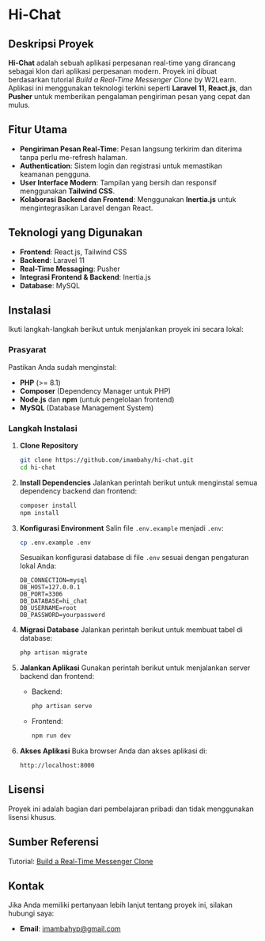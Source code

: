 # Hi-Chat

## Deskripsi Proyek
**Hi-Chat** adalah sebuah aplikasi perpesanan real-time yang dirancang sebagai klon dari aplikasi perpesanan modern. Proyek ini dibuat berdasarkan tutorial *Build a Real-Time Messenger Clone* by W2Learn. Aplikasi ini menggunakan teknologi terkini seperti **Laravel 11**, **React.js**, dan **Pusher** untuk memberikan pengalaman pengiriman pesan yang cepat dan mulus.

## Fitur Utama
- **Pengiriman Pesan Real-Time**: Pesan langsung terkirim dan diterima tanpa perlu me-refresh halaman.
- **Authentication**: Sistem login dan registrasi untuk memastikan keamanan pengguna.
- **User Interface Modern**: Tampilan yang bersih dan responsif menggunakan **Tailwind CSS**.
- **Kolaborasi Backend dan Frontend**: Menggunakan **Inertia.js** untuk mengintegrasikan Laravel dengan React.

## Teknologi yang Digunakan
- **Frontend**: React.js, Tailwind CSS
- **Backend**: Laravel 11
- **Real-Time Messaging**: Pusher
- **Integrasi Frontend & Backend**: Inertia.js
- **Database**: MySQL

## Instalasi
Ikuti langkah-langkah berikut untuk menjalankan proyek ini secara lokal:

### Prasyarat
Pastikan Anda sudah menginstal:
- **PHP** (>= 8.1)
- **Composer** (Dependency Manager untuk PHP)
- **Node.js** dan **npm** (untuk pengelolaan frontend)
- **MySQL** (Database Management System)

### Langkah Instalasi
1. **Clone Repository**
   ```bash
   git clone https://github.com/imambahy/hi-chat.git
   cd hi-chat
   ```

2. **Install Dependencies**
   Jalankan perintah berikut untuk menginstal semua dependency backend dan frontend:
   ```bash
   composer install
   npm install
   ```

3. **Konfigurasi Environment**
   Salin file `.env.example` menjadi `.env`:
   ```bash
   cp .env.example .env
   ```
   Sesuaikan konfigurasi database di file `.env` sesuai dengan pengaturan lokal Anda:
   ```env
   DB_CONNECTION=mysql
   DB_HOST=127.0.0.1
   DB_PORT=3306
   DB_DATABASE=hi_chat
   DB_USERNAME=root
   DB_PASSWORD=yourpassword
   ```

4. **Migrasi Database**
   Jalankan perintah berikut untuk membuat tabel di database:
   ```bash
   php artisan migrate
   ```

5. **Jalankan Aplikasi**
   Gunakan perintah berikut untuk menjalankan server backend dan frontend:
   - Backend:
     ```bash
     php artisan serve
     ```
   - Frontend:
     ```bash
     npm run dev
     ```

6. **Akses Aplikasi**
   Buka browser Anda dan akses aplikasi di:
   ```
   http://localhost:8000
   ```

## Lisensi
Proyek ini adalah bagian dari pembelajaran pribadi dan tidak menggunakan lisensi khusus.

## Sumber Referensi
Tutorial: [Build a Real-Time Messenger Clone](https://www.youtube.com/watch?v=KImuuLgTa9w&t=19275s&pp=ygUHdzJsZWFybg%3D%3D)

## Kontak
Jika Anda memiliki pertanyaan lebih lanjut tentang proyek ini, silakan hubungi saya:
- **Email**: imambahyp@gmail.com
